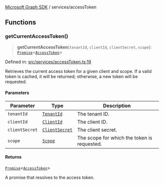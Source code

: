 [Microsoft Graph SDK](../modules.md) / services/accessToken

## Functions

### getCurrentAccessToken()

> **getCurrentAccessToken**(`tenantId`, `clientId`, `clientSecret`, `scope`): [`Promise`](https://developer.mozilla.org/docs/Web/JavaScript/Reference/Global_Objects/Promise)\<[`AccessToken`](../models/AccessToken.md#accesstoken)\>

Defined in: [src/services/accessToken.ts:19](https://github.com/Future-Secure-AI/microsoft-graph/blob/6f587d043e8277194e9b2feca914ab2cba9d258d/src/services/accessToken.ts#L19)

Retrieves the current access token for a given client and scope.
If a valid token is cached, it will be returned; otherwise, a new token will be requested.

#### Parameters

| Parameter | Type | Description |
| ------ | ------ | ------ |
| `tenantId` | [`TenantId`](../models/TenantId.md#tenantid) | The tenant ID. |
| `clientId` | [`ClientId`](../models/ClientId.md#clientid) | The client ID. |
| `clientSecret` | [`ClientSecret`](../models/ClientSecret.md#clientsecret) | The client secret. |
| `scope` | [`Scope`](../models/Scope.md#scope) | The scope for which the token is requested. |

#### Returns

[`Promise`](https://developer.mozilla.org/docs/Web/JavaScript/Reference/Global_Objects/Promise)\<[`AccessToken`](../models/AccessToken.md#accesstoken)\>

A promise that resolves to the access token.
